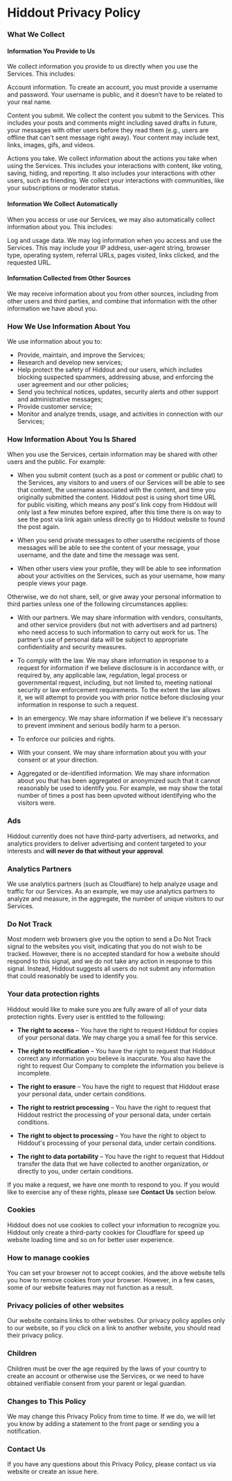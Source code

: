 # Hiddout Privacy Policy
### What We Collect
#### Information You Provide to Us
We collect information you provide to us directly when you use the Services. This includes:

Account information.  To create an account, you must provide a username and password. 
Your username is public, and it doesn’t have to be related to your real name. 

Content you submit.  We collect the content you submit to the Services. 
This includes your posts and comments might including saved drafts in future, your messages with other users before they read them (e.g., users are offline that can't sent message right away).
Your content may include text, links, images, gifs, and videos.

Actions you take.  We collect information about the actions you take when using the Services. 
This includes your interactions with content, like voting, saving, hiding, and reporting. 
It also includes your interactions with other users, such as friending. We collect your interactions with communities, like your subscriptions or moderator status. 

#### Information We Collect Automatically
When you access or use our Services, we may also automatically collect information about you. This includes:

Log and usage data.  We may log information when you access and use the Services. 
This may include your IP address, user-agent string, browser type, operating system, referral URLs, pages visited, links clicked, and the requested URL. 

#### Information Collected from Other Sources
We may receive information about you from other sources, including from other users and third parties, and combine that information with the other information we have about you.

### How We Use Information About You
We use information about you to:
* Provide, maintain, and improve the Services;
* Research and develop new services;
* Help protect the safety of Hiddout and our users, which includes blocking suspected spammers, addressing abuse, and enforcing the user agreement and our other policies;
* Send you technical notices, updates, security alerts and other support and administrative messages;
* Provide customer service;
* Monitor and analyze trends, usage, and activities in connection with our Services;

### How Information About You Is Shared
When you use the Services, certain information may be shared with other users and the public. For example:

* When you submit content (such as a post or comment or public chat) to the Services, any visitors to and users of our Services will be able to see that content, the username associated with the content, and time you originally submitted the content.
Hiddout post is using short time URL for public visiting, which means any post's link copy from Hiddout will only last a few minutes before expired, after this time there is on way to see the post via link again unless directly go to Hiddout website to found the post again.

* When you send private messages to other usersthe recipients of those messages will be able to see the content of your message, your username, and the date and time the message was sent. 

* When other users view your profile, they will be able to see information about your activities on the Services, such as your username, how many people views your page.

Otherwise, we do not share, sell, or give away your personal information to third parties unless one of the following circumstances applies:
* With our partners.  We may share information with vendors, consultants, and other service providers (but not with advertisers and ad partners) who need access to such information to carry out work for us. The partner’s use of personal data will be subject to appropriate confidentiality and security measures.

* To comply with the law.  We may share information in response to a request for information if we believe disclosure is in accordance with, or required by, any applicable law, regulation, legal process or governmental request, including, but not limited to, meeting national security or law enforcement requirements. To the extent the law allows it, we will attempt to provide you with prior notice before disclosing your information in response to such a request.

* In an emergency.  We may share information if we believe it's necessary to prevent imminent and serious bodily harm to a person.

* To enforce our policies and rights.

* With your consent.  We may share information about you with your consent or at your direction.

* Aggregated or de-identified information.  We may share information about you that has been aggregated or anonymized such that it cannot reasonably be used to identify you. For example, we may show the total number of times a post has been upvoted without identifying who the visitors were.

### Ads
Hiddout currently does not have third-party advertisers, ad networks, and analytics providers to deliver advertising and content targeted to your interests and **will never do that without your approval**. 

### Analytics Partners
We use analytics partners (such as Cloudflare) to help analyze usage and traffic for our Services. As an example, we may use analytics partners to analyze and measure, in the aggregate, the number of unique visitors to our Services.

### Do Not Track
Most modern web browsers give you the option to send a Do Not Track signal to the websites you visit, indicating that you do not wish to be tracked. However, there is no accepted standard for how a website should respond to this signal, and we do not take any action in response to this signal. 
Instead, Hiddout suggests all users do not submit any information that could reasonably be used to identify you.

### Your data protection rights
Hiddout would like to make sure you are fully aware of all of your data protection rights. Every user is entitled to the following:

* **The right to access** – You have the right to request Hiddout for copies of your personal data. We may charge you a small fee for this service.

* **The right to rectification** – You have the right to request that Hiddout correct any information you believe is inaccurate. You also have the right to request Our Company to complete the information you believe is incomplete.

* **The right to erasure** – You have the right to request that Hiddout erase your personal data, under certain conditions.

* **The right to restrict processing** – You have the right to request that Hiddout restrict the processing of your personal data, under certain conditions.

* **The right to object to processing** – You have the right to object to Hiddout's processing of your personal data, under certain conditions.

* **The right to data portability** – You have the right to request that Hiddout transfer the data that we have collected to another organization, or directly to you, under certain conditions.

If you make a request, we have one month to respond to you. If you would like to exercise any of these rights, please see **Contact Us** section below.

### Cookies
Hiddout does not use cookies to collect your information to recognize you. Hiddout only create a third-party cookies for Cloudflare for speed up website loading time and so on for better user experience.

### How to manage cookies
You can set your browser not to accept cookies, and the above website tells you how to remove cookies from your browser. However, in a few cases, some of our website features may not function as a result.

### Privacy policies of other websites
Our website contains links to other websites. Our privacy policy applies only to our website, so if you click on a link to another website, you should read their privacy policy.

### Children
Children must be over the age required by the laws of your country to create an account or otherwise use the Services, or we need to have obtained verifiable consent from your parent or legal guardian.

### Changes to This Policy
We may change this Privacy Policy from time to time. If we do, we will let you know by adding a statement to the front page or sending you a notification.

### Contact Us
If you have any questions about this Privacy Policy, please contact us via website or create an issue here.
